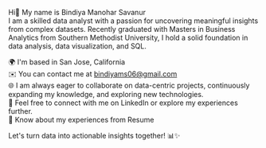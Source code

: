 Hi👋 My name is Bindiya Manohar Savanur  
I am a skilled data analyst with a passion for uncovering meaningful insights from complex datasets. Recently graduated with Masters in Business Analytics from Southern Methodist University, I hold a solid foundation in data analysis, data visualization, and SQL.

🌍  I'm based in San Jose, California  
✉️  You can contact me at bindiyams06@gmail.com  
🌐 I am always eager to collaborate on data-centric projects, continuously expanding my knowledge, and exploring new technologies.  
🤝  Feel free to connect with me on LinkedIn or explore my experiences further.  
📄 Know about my experiences from Resume  

Let's turn data into actionable insights together! 📊✨
